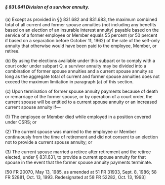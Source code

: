 ##### § 831.641 Division of a survivor annuity. #####

(a) Except as provided in §§ 831.682 and 831.683, the maximum combined total of all current and former spouse annuities (not including any benefits based on an election of an insurable interest annuity) payable based on the service of a former employee or Member equals 55 percent (or 50 percent if based on a separation before October 11, 1962) of the rate of the self-only annuity that otherwise would have been paid to the employee, Member, or retiree.

(b) By using the elections available under this subpart or to comply with a court order under subpart Q, a survivor annuity may be divided into a combination of former spouse annuities and a current spouse annuity so long as the aggregate total of current and former spouse annuities does not exceed the maximum limitation in paragraph (a) of this section.

(c) Upon termination of former spouse annuity payments because of death or remarriage of the former spouse, or by operation of a court order, the current spouse will be entitled to a current spouse annuity or an increased current spouse annuity if—

(1) The employee or Member died while employed in a position covered under CSRS; or

(2) The current spouse was married to the employee or Member continuously from the time of retirement and did not consent to an election not to provide a current spouse annuity; or

(3) The current spouse married a retiree after retirement and the retiree elected, under § 831.631, to provide a current spouse annuity for that spouse in the event that the former spouse annuity payments terminate.

[50 FR 20070, May 13, 1985, as amended at 51 FR 31933, Sept. 8, 1986; 58 FR 52881, Oct. 13, 1993. Redesignated at 58 FR 52282, Oct. 13, 1993]